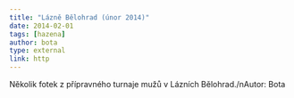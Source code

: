 ```yaml
---
title: "Lázně Bělohrad (únor 2014)"
date: 2014-02-01
tags: [hazena]
author: bota
type: external
link: http
---
```


Několik fotek z přípravného turnaje mužů v Lázních Bělohrad./nAutor: Bota
